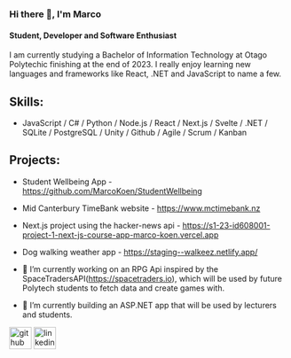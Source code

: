### Hi there 👋, I'm Marco
#### Student, Developer and Software Enthusiast 
I am currently studying a Bachelor of Information Technology at Otago Polytechic finishing at the end of 2023. I really enjoy learning new languages and frameworks like React, .NET and JavaScript to name a few.

## Skills: 
* JavaScript / C# / Python / Node.js / React / Next.js / Svelte / .NET / SQLite / PostgreSQL / Unity / Github / Agile / Scrum / Kanban

## Projects:
- Student Wellbeing App - https://github.com/MarcoKoen/StudentWellbeing
- Mid Canterbury TimeBank website - https://www.mctimebank.nz
- Next.js project using the hacker-news api - https://s1-23-id608001-project-1-next-js-course-app-marco-koen.vercel.app
- Dog walking weather app - https://staging--walkeez.netlify.app/

- 🔭 I’m currently working on an RPG Api inspired by the SpaceTradersAPI(https://spacetraders.io), which will be used by future Polytech students to fetch data and create games with.
- 🌱 I’m currently building an ASP.NET app that will be used by lecturers and students. 


[<img src='https://cdn.jsdelivr.net/npm/simple-icons@3.0.1/icons/github.svg' alt='github' height='40'>](https://github.com/marcokoen)  [<img src='https://cdn.jsdelivr.net/npm/simple-icons@3.0.1/icons/linkedin.svg' alt='linkedin' height='40'>](https://www.linkedin.com/in/marco-koen-68b96a1a1/)  

